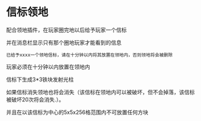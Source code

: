# 信标领地
配合领地插件，在玩家圈完地以后给予玩家一个信标

并在消息栏显示只有那个圈地玩家才能看到的信息

    已给予xxxx一个领地信标，请在十分钟以内将其放置在领地内，否则领地将会被删除

玩家必须在十分钟以内放置在领地内

信标下生成3*3铁块发射光柱

如果信标消失领地也将会消失（该信标在领地内可以被破坏，但不会掉落，该信标被破坏20次将会消失.）。

并且在以该信标为中心的5x5x256格范围内不可放置任何方块
